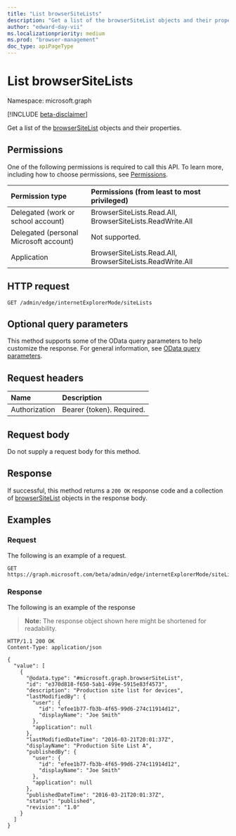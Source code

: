 ```yaml
---
title: "List browserSiteLists"
description: "Get a list of the browserSiteList objects and their properties."
author: "edward-day-vii"
ms.localizationpriority: medium
ms.prod: "browser-management"
doc_type: apiPageType
---
```


# List browserSiteLists
Namespace: microsoft.graph

[!INCLUDE [beta-disclaimer](../../includes/beta-disclaimer.md)]

Get a list of the [browserSiteList](../resources/browsersitelist.md) objects and their properties.

## Permissions
One of the following permissions is required to call this API. To learn more, including how to choose permissions, see [Permissions](/graph/permissions-reference).

|Permission type|Permissions (from least to most privileged)|
|:---|:---|
|Delegated (work or school account)|BrowserSiteLists.Read.All, BrowserSiteLists.ReadWrite.All|
|Delegated (personal Microsoft account)|Not supported.|
|Application|BrowserSiteLists.Read.All, BrowserSiteLists.ReadWrite.All|

## HTTP request

<!-- {
  "blockType": "ignored"
}
-->
``` http
GET /admin/edge/internetExplorerMode/siteLists
```

## Optional query parameters
This method supports some of the OData query parameters to help customize the response. For general information, see [OData query parameters](/graph/query-parameters).

## Request headers
|Name|Description|
|:---|:---|
|Authorization|Bearer {token}. Required.|

## Request body
Do not supply a request body for this method.

## Response

If successful, this method returns a `200 OK` response code and a collection of [browserSiteList](../resources/browsersitelist.md) objects in the response body.

## Examples

### Request
The following is an example of a request.

<!-- {
  "blockType": "request",
  "name": "list_browsersitelist"
}
-->
``` http
GET https://graph.microsoft.com/beta/admin/edge/internetExplorerMode/siteLists
```

### Response
The following is an example of the response
>**Note:** The response object shown here might be shortened for readability.
<!-- {
  "blockType": "response",
  "truncated": true,
  "@odata.type": "microsoft.graph.browserSiteList",
  "isCollection": true
}
-->
``` http
HTTP/1.1 200 OK
Content-Type: application/json

{
  "value": [
    {
      "@odata.type": "#microsoft.graph.browserSiteList",
      "id": "e370d818-f650-5ab1-499e-5915e83f4573",
      "description": "Production site list for devices",
      "lastModifiedBy": {
        "user": {
          "id": "efee1b77-fb3b-4f65-99d6-274c11914d12",
          "displayName": "Joe Smith"
        },
        "application": null
      },
      "lastModifiedDateTime": "2016-03-21T20:01:37Z",
      "displayName": "Production Site List A",
      "publishedBy": {
        "user": {
          "id": "efee1b77-fb3b-4f65-99d6-274c11914d12",
          "displayName": "Joe Smith"
        },
        "application": null
      },
      "publishedDateTime": "2016-03-21T20:01:37Z",
      "status": "published",
      "revision": "1.0"
    }
  ]
}
```

